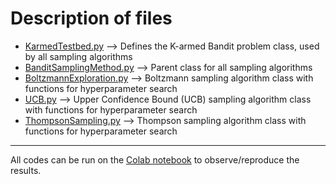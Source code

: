 # Description of files

* [KarmedTestbed.py](Bandits/KarmedTestbed.py) --> Defines the K-armed Bandit problem class, used by all sampling algorithms
* [BanditSamplingMethod.py](Bandits/BanditSamplingMethod.py) --> Parent class for all sampling algorithms
* [BoltzmannExploration.py](Bandits/BoltzmannExploration.py) --> Boltzmann sampling algorithm class with functions for hyperparameter search
* [UCB.py](Bandits/UCB.py) --> Upper Confidence Bound (UCB) sampling algorithm class with functions for hyperparameter search
* [ThompsonSampling.py](Bandits/ThompsonSampling.py) --> Thompson sampling algorithm class with functions for hyperparameter search

-----------------------------
All codes can be run on the [Colab notebook](https://colab.research.google.com/drive/1luPiGZjlXYUABRbHyc0vgUnWloFQafgu#scrollTo=SWc199jpJbGj) to observe/reproduce the results.
